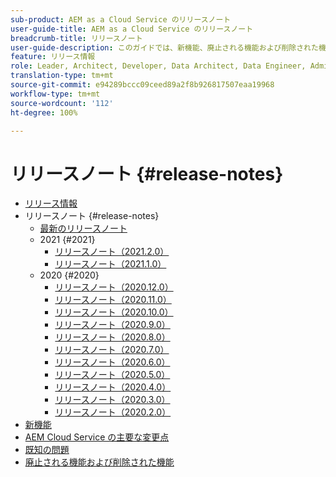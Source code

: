 ```yaml
---
sub-product: AEM as a Cloud Service のリリースノート
user-guide-title: AEM as a Cloud Service のリリースノート
breadcrumb-title: リリースノート
user-guide-description: このガイドでは、新機能、廃止される機能および削除された機能、既知の問題など、Adobe Experience Manager as a Cloud Service の最新リリースに関する重要な情報を提供します。
feature: リリース情報
role: Leader, Architect, Developer, Data Architect, Data Engineer, Administrator, Business Practitioner
translation-type: tm+mt
source-git-commit: e94289bccc09ceed89a2f8b926817507eaa19968
workflow-type: tm+mt
source-wordcount: '112'
ht-degree: 100%

---
```



# リリースノート {#release-notes}

+ [リリース情報](/help/release-notes/home.md)
+ リリースノート {#release-notes}
   + [最新のリリースノート](/help/release-notes/release-notes-cloud/release-notes-current.md)
   + 2021 {#2021}
      + [リリースノート（2021.2.0）](/help/release-notes/release-notes-cloud/2021/release-notes-2021-2-0.md)
      + [リリースノート（2021.1.0）](/help/release-notes/release-notes-cloud/2021/release-notes-2021-1-0.md)
   + 2020 {#2020}
      + [リリースノート（2020.12.0）](/help/release-notes/release-notes-cloud/2020/release-notes-2020-12-0.md)
      + [リリースノート（2020.11.0）](/help/release-notes/release-notes-cloud/2020/release-notes-2020-11-0.md)
      + [リリースノート（2020.10.0）](/help/release-notes/release-notes-cloud/2020/release-notes-2020-10-0.md)
      + [リリースノート（2020.9.0）](/help/release-notes/release-notes-cloud/2020/release-notes-2020-9-0.md)
      + [リリースノート（2020.8.0）](/help/release-notes/release-notes-cloud/2020/release-notes-2020-8-0.md)
      + [リリースノート（2020.7.0）](/help/release-notes/release-notes-cloud/2020/release-notes-2020-7-0.md)
      + [リリースノート（2020.6.0）](/help/release-notes/release-notes-cloud/2020/release-notes-2020-6-0.md)
      + [リリースノート（2020.5.0）](/help/release-notes/release-notes-cloud/2020/release-notes-2020-5-0.md)
      + [リリースノート（2020.4.0）](/help/release-notes/release-notes-cloud/2020/release-notes-2020-4-0.md)
      + [リリースノート（2020.3.0）](/help/release-notes/release-notes-cloud/2020/release-notes-2020-3-0.md)
      + [リリースノート（2020.2.0）](/help/release-notes/release-notes-cloud/2020/release-notes-2020-2-0.md)
+ [新機能](what-is-new.md)
+ [AEM Cloud Service の主要な変更点](aem-cloud-changes.md)
+ [既知の問題](known-issues.md)
+ [廃止される機能および削除された機能](deprecated-removed-features.md)
